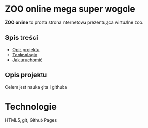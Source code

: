 # ZOO online mega super wogole
**ZOO online** to prosta strona internetowa prezentująca wirtualne zoo.

## Spis treści
  - [Opis projektu](#opis-projektu)
  - [Technologie](#technologie)
  - [Jak uruchomić](#jak-uruchomic)

## Opis projektu
Celem jest nauka gita i githuba

# Technologie
HTML5, git, Github Pages
